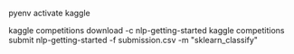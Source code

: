 pyenv activate kaggle

kaggle competitions download -c nlp-getting-started
kaggle competitions     submit nlp-getting-started   -f submission.csv  -m "sklearn_classify"
